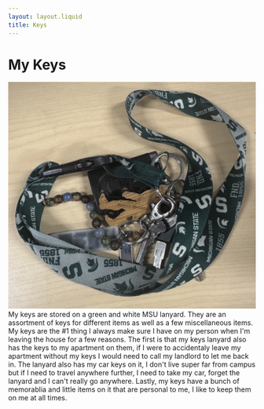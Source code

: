 ```yaml
---
layout: layout.liquid
title: Keys
---
```


# My **Keys**
<img class="about" alt="keys" src="/images/keys.jpeg" width="700" />
My keys are stored on a green and white MSU lanyard. They are an assortment of keys for different items as well as a few miscellaneous items.
My keys are the #1 thing I always make sure I have on my person when I'm leaving the house for a few reasons. The first is that my keys lanyard also has the keys to my apartment on them, if I were to accidentaly leave my apartment without my keys I would need to call my landlord to let me back in. The lanyard also has my car keys on it, I don't live super far from campus but if I need to travel anywhere further, I need to take my car, forget the lanyard and I can't really go anywhere. Lastly, my keys have a bunch of memorablia and little items on it that are personal to me, I like to keep them on me at all times.